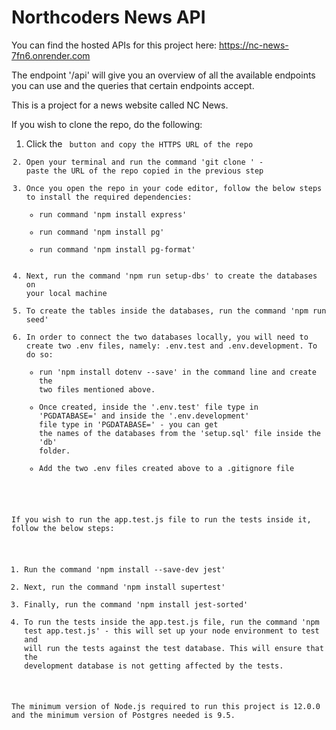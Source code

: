# Northcoders News API
You can find the hosted APIs for this project here: https://nc-news-7fn6.onrender.com 

The endpoint '/api' will give you an overview of all the available endpoints you can use and the queries that certain endpoints accept. 

This is a project for a news website called NC News. 

If you wish to clone the repo, do the following:
1. Click the <Code> button and copy the HTTPS URL of the repo
2. Open your terminal and run the command 'git clone <HTTPS address>' - paste the URL of the repo copied in the previous step
3. Once you open the repo in your code editor, follow the below steps to install the required dependencies:
    - run command 'npm install express' 
    - run command 'npm install pg'
    - run command 'npm install pg-format'
4. Next, run the command 'npm run setup-dbs' to create the databases on your local machine
5. To create the tables inside the databases, run the command 'npm run seed'
6. In order to connect the two databases locally, you will need to create two .env files, namely: .env.test and .env.development. To do so:
    - run 'npm install dotenv --save' in the command line and create the two files mentioned above.
    - Once created, inside the '.env.test' file type in 'PGDATABASE=<name of test database>' and inside the '.env.development' file type in 'PGDATABASE=<name of development database>' - you can get the names of the databases from the 'setup.sql' file inside the 'db' folder.
    - Add the two .env files created above to a .gitignore file

If you wish to run the app.test.js file to run the tests inside it, follow the below steps:
1. Run the command 'npm install --save-dev jest'
2. Next, run the command 'npm install supertest'
3. Finally, run the command 'npm install jest-sorted'
4. To run the tests inside the app.test.js file, run the command 'npm test app.test.js' - this will set up your node environment to test and will run the tests against the test database. This will ensure that the development database is not getting affected by the tests.

The minimum version of Node.js required to run this project is 12.0.0 and the minimum version of Postgres needed is 9.5.